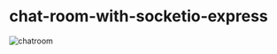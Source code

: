 # chat-room-with-socketio-express


![chatroom](https://user-images.githubusercontent.com/115570807/196707562-8da24c00-f8a9-4389-be35-1df2ce6ca1c7.jpg)
